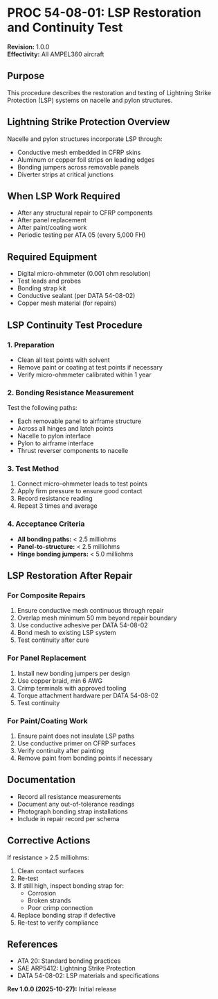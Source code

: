 # PROC 54-08-01: LSP Restoration and Continuity Test

**Revision:** 1.0.0  
**Effectivity:** All AMPEL360 aircraft

## Purpose
This procedure describes the restoration and testing of Lightning Strike Protection (LSP) systems on nacelle and pylon structures.

## Lightning Strike Protection Overview
Nacelle and pylon structures incorporate LSP through:
- Conductive mesh embedded in CFRP skins
- Aluminum or copper foil strips on leading edges
- Bonding jumpers across removable panels
- Diverter strips at critical junctions

## When LSP Work Required
- After any structural repair to CFRP components
- After panel replacement
- After paint/coating work
- Periodic testing per ATA 05 (every 5,000 FH)

## Required Equipment
- Digital micro-ohmmeter (0.001 ohm resolution)
- Test leads and probes
- Bonding strap kit
- Conductive sealant (per DATA 54-08-02)
- Copper mesh material (for repairs)

## LSP Continuity Test Procedure

### 1. Preparation
- Clean all test points with solvent
- Remove paint or coating at test points if necessary
- Verify micro-ohmmeter calibrated within 1 year

### 2. Bonding Resistance Measurement
Test the following paths:
- Each removable panel to airframe structure
- Across all hinges and latch points
- Nacelle to pylon interface
- Pylon to airframe interface
- Thrust reverser components to nacelle

### 3. Test Method
1. Connect micro-ohmmeter leads to test points
2. Apply firm pressure to ensure good contact
3. Record resistance reading
4. Repeat 3 times and average

### 4. Acceptance Criteria
- **All bonding paths:** < 2.5 milliohms
- **Panel-to-structure:** < 2.5 milliohms
- **Hinge bonding jumpers:** < 5.0 milliohms

## LSP Restoration After Repair

### For Composite Repairs
1. Ensure conductive mesh continuous through repair
2. Overlap mesh minimum 50 mm beyond repair boundary
3. Use conductive adhesive per DATA 54-08-02
4. Bond mesh to existing LSP system
5. Test continuity after cure

### For Panel Replacement
1. Install new bonding jumpers per design
2. Use copper braid, min 6 AWG
3. Crimp terminals with approved tooling
4. Torque attachment hardware per DATA 54-08-02
5. Test continuity

### For Paint/Coating Work
1. Ensure paint does not insulate LSP paths
2. Use conductive primer on CFRP surfaces
3. Verify continuity after painting
4. Remove paint from bonding points if necessary

## Documentation
- Record all resistance measurements
- Document any out-of-tolerance readings
- Photograph bonding strap installations
- Include in repair record per schema

## Corrective Actions
If resistance > 2.5 milliohms:
1. Clean contact surfaces
2. Re-test
3. If still high, inspect bonding strap for:
   - Corrosion
   - Broken strands
   - Poor crimp connection
4. Replace bonding strap if defective
5. Re-test to verify compliance

## References
- ATA 20: Standard bonding practices
- SAE ARP5412: Lightning Strike Protection
- DATA 54-08-02: LSP materials and specifications

**Rev 1.0.0 (2025-10-27):** Initial release
